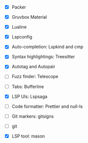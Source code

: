 - [x] Packer
- [x] Gruvbox Material
- [x] Lualine
- [x] Lspconfig
- [x] Auto-completion: Lspkind and cmp
- [x] Syntax highlightings: Treesitter
- [x] Autotag and Autopair
- [ ] Fuzz finder: Telescope
- [ ] Tabs: Bufferline
- [x] LSP UIs: Lspsaga
- [ ] Code formatter: Prettier and null-ls
- [ ] Git markers: gitsigns
- [ ] git
- [x] LSP tool: mason

